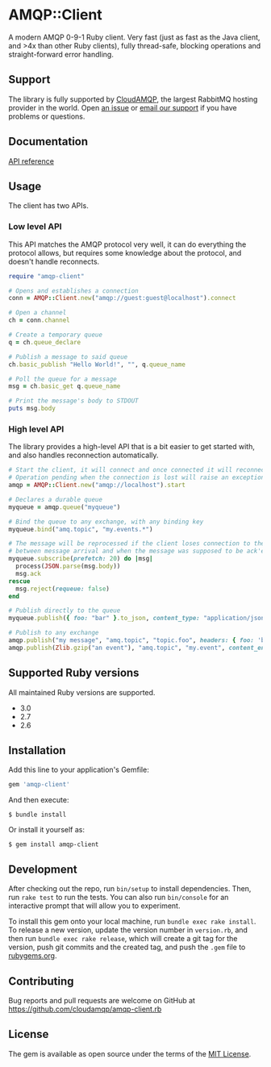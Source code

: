 # AMQP::Client

A modern AMQP 0-9-1 Ruby client. Very fast (just as fast as the Java client, and >4x than other Ruby clients), fully thread-safe, blocking operations and straight-forward error handling.

## Support

The library is fully supported by [CloudAMQP](https://www.cloudamqp.com), the largest RabbitMQ hosting provider in the world. Open [an issue](https://github.com/cloudamqp/amqp-client.rb/issues) or [email our support](mailto:support@cloudamqp.com) if you have problems or questions.

## Documentation

[API reference](https://cloudamqp.github.io/amqp-client.rb/)

## Usage

The client has two APIs.

### Low level API

This API matches the AMQP protocol very well, it can do everything the protocol allows, but requires some knowledge about the protocol, and doesn't handle reconnects.

```ruby
require "amqp-client"

# Opens and establishes a connection
conn = AMQP::Client.new("amqp://guest:guest@localhost").connect

# Open a channel
ch = conn.channel

# Create a temporary queue
q = ch.queue_declare

# Publish a message to said queue
ch.basic_publish "Hello World!", "", q.queue_name

# Poll the queue for a message
msg = ch.basic_get q.queue_name

# Print the message's body to STDOUT
puts msg.body
```

### High level API

The library provides a high-level API that is a bit easier to get started with, and also handles reconnection automatically.

```ruby
# Start the client, it will connect and once connected it will reconnect if that connection is lost
# Operation pending when the connection is lost will raise an exception (not timeout)
amqp = AMQP::Client.new("amqp://localhost").start

# Declares a durable queue
myqueue = amqp.queue("myqueue")

# Bind the queue to any exchange, with any binding key
myqueue.bind("amq.topic", "my.events.*")

# The message will be reprocessed if the client loses connection to the broker
# between message arrival and when the message was supposed to be ack'ed.
myqueue.subscribe(prefetch: 20) do |msg|
  process(JSON.parse(msg.body))
  msg.ack
rescue
  msg.reject(requeue: false)
end

# Publish directly to the queue
myqueue.publish({ foo: "bar" }.to_json, content_type: "application/json")

# Publish to any exchange
amqp.publish("my message", "amq.topic", "topic.foo", headers: { foo: 'bar' })
amqp.publish(Zlib.gzip("an event"), "amq.topic", "my.event", content_encoding: 'gzip')
```

## Supported Ruby versions

All maintained Ruby versions are supported.

- 3.0
- 2.7
- 2.6

## Installation

Add this line to your application's Gemfile:

```ruby
gem 'amqp-client'
```

And then execute:

    $ bundle install

Or install it yourself as:

    $ gem install amqp-client

## Development

After checking out the repo, run `bin/setup` to install dependencies. Then, run `rake test` to run the tests. You can also run `bin/console` for an interactive prompt that will allow you to experiment.

To install this gem onto your local machine, run `bundle exec rake install`. To release a new version, update the version number in `version.rb`, and then run `bundle exec rake release`, which will create a git tag for the version, push git commits and the created tag, and push the `.gem` file to [rubygems.org](https://rubygems.org).

## Contributing

Bug reports and pull requests are welcome on GitHub at https://github.com/cloudamqp/amqp-client.rb

## License

The gem is available as open source under the terms of the [MIT License](https://opensource.org/licenses/MIT).
